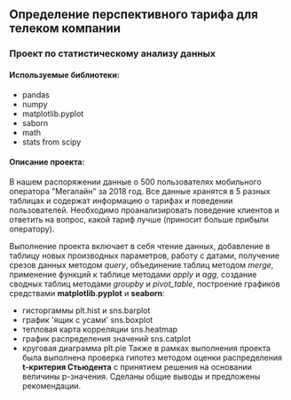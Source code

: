 ## Определение перспективного тарифа для телеком компании
### Проект по статистическому анализу данных
#### Используемые библиотеки:
- pandas
- numpy
- matplotlib.pyplot
- saborn
- math
- stats from scipy



#### Описание проекта:
В нашем распоряжении данные о 500 пользователях мобильного оператора "Мегалайн" за 2018 год. Все данные хранятся в 5 разных таблицах и содержат информацию о тарифах и поведении пользователей. Необходимо проанализировать поведение клиентов и ответить на вопрос, какой тариф лучше (приносит больше прибыли оператору).

Выполнение проекта включает в себя чтение данных, добавление в таблицу новых производных параметров, работу с датами, получение срезов данных методом *query*, объединение таблиц методом *merge*, применение функций к таблице методами *apply* и *agg*, создание сводных таблиц методами *groupby* и *pivot_table*, построение графиков средствами **matplotlib.pyplot** и **seaborn**:
- гисторгаммы plt.hist и sns.barplot
- график 'ящик с усами' sns.boxplot
- тепловая карта корреляции sns.heatmap
- график распределения значений sns.catplot
- круговая диаграмма plt.pie
Также в рамках выполнения проекта была выполнена проверка гипотез методом оценки распределения **t-критерия Стьюдента** с принятием решения на основании величины p-значения. Сделаны общие выводы и предложены рекомендации.


